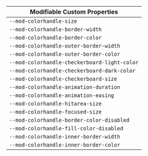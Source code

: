 | Modifiable Custom Properties |
| --- |
|`--mod-colorhandle-size`|
|`--mod-colorhandle-border-width`|
|`--mod-colorhandle-border-color`|
|`--mod-colorhandle-outer-border-width`|
|`--mod-colorhandle-outer-border-color`|
|`--mod-colorhandle-checkerboard-light-color`|
|`--mod-colorhandle-checkerboard-dark-color`|
|`--mod-colorhandle-checkerboard-size`|
|`--mod-colorhandle-animation-duration`|
|`--mod-colorhandle-animation-easing`|
|`--mod-colorhandle-hitarea-size`|
|`--mod-colorhandle-focused-size`|
|`--mod-colorhandle-border-color-disabled`|
|`--mod-colorhandle-fill-color-disabled`|
|`--mod-colorhandle-inner-border-width`|
|`--mod-colorhandle-inner-border-color`|